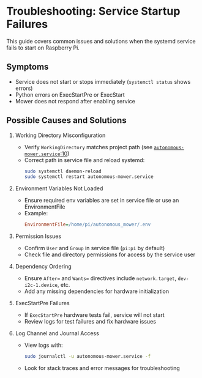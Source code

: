 # Troubleshooting: Service Startup Failures

This guide covers common issues and solutions when the systemd service fails to start on Raspberry Pi.

## Symptoms

- Service does not start or stops immediately (`systemctl status` shows errors)
- Python errors on ExecStartPre or ExecStart
- Mower does not respond after enabling service

## Possible Causes and Solutions

1. Working Directory Misconfiguration

   - Verify `WorkingDirectory` matches project path (see [`autonomous-mower.service`:10](../autonomous-mower.service:10))
   - Correct path in service file and reload systemd:
     ```bash
     sudo systemctl daemon-reload
     sudo systemctl restart autonomous-mower.service
     ```

2. Environment Variables Not Loaded

   - Ensure required env variables are set in service file or use an EnvironmentFile
   - Example:
     ```ini
     EnvironmentFile=/home/pi/autonomous_mower/.env
     ```

3. Permission Issues

   - Confirm `User` and `Group` in service file (`pi:pi` by default)
   - Check file and directory permissions for access by the service user

4. Dependency Ordering

   - Ensure `After=` and `Wants=` directives include `network.target`, `dev-i2c-1.device`, etc.
   - Add any missing dependencies for hardware initialization

5. ExecStartPre Failures

   - If `ExecStartPre` hardware tests fail, service will not start
   - Review logs for test failures and fix hardware issues

6. Log Channel and Journal Access
   - View logs with:
     ```bash
     sudo journalctl -u autonomous-mower.service -f
     ```
   - Look for stack traces and error messages for troubleshooting
